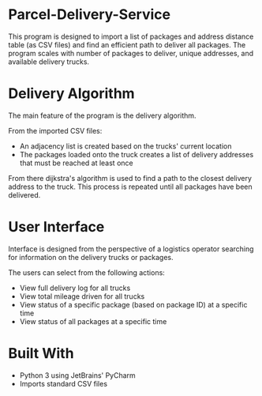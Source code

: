 # Parcel-Delivery-Service
This program is designed to import a list of packages and address distance table (as CSV files) and find an efficient path to deliver all packages. The program scales with number of packages to deliver, unique addresses, and available delivery trucks.

# Delivery Algorithm 
The main feature of the program is the delivery algorithm. 

From the imported CSV files:
- An adjacency list is created based on the trucks' current location
- The packages loaded onto the truck creates a list of delivery addresses that must be reached at least once

From there dijkstra's algorithm is used to find a path to the closest delivery address to the truck. This process is repeated until all packages have been delivered. 

# User Interface
Interface is designed from the perspective of a logistics operator searching for information on the delivery trucks or packages. 

The users can select from the following actions:
* View full delivery log for all trucks
* View total mileage driven for all trucks
* View status of a specific package (based on package ID) at a specific time
* View status of all packages at a specific time

# Built With
  * Python 3 using JetBrains' PyCharm
  * Imports standard CSV files



